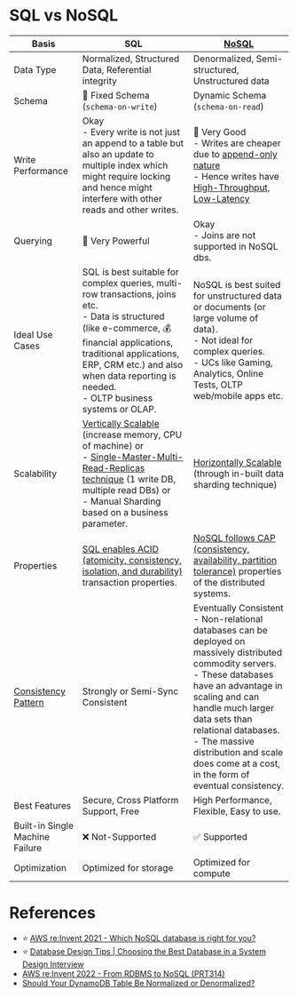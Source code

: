# SQL vs NoSQL

| Basis                                               | SQL                                                                                                                                                                                                                                                                                | [NoSQL](../NoSQL-Databases)                                                                                                                                                                                                                                                                                                              |
|-----------------------------------------------------|------------------------------------------------------------------------------------------------------------------------------------------------------------------------------------------------------------------------------------------------------------------------------------|------------------------------------------------------------------------------------------------------------------------------------------------------------------------------------------------------------------------------------------------------------------------------------------------------------------------------------------|
| Data Type                                           | Normalized, Structured Data, Referential integrity                                                                                                                                                                                                                                 | Denormalized, Semi-structured, Unstructured data                                                                                                                                                                                                                                                                                         |
| Schema                                              | :hammer: Fixed Schema (`schema-on-write`)                                                                                                                                                                                                                                          | Dynamic Schema (`schema-on-read`)                                                                                                                                                                                                                                                                                                        |
| Write Performance                                   | Okay<br/>- Every write is not just an append to a table but also an update to multiple index which might require locking and hence might interfere with other reads and other writes.                                                                                              | :muscle: Very Good<br/>- Writes are cheaper due to [append-only nature](../2_DataStructuresDB/AppendOnlyDataStructure.md)<br/>- Hence writes have [High-Throughput, Low-Latency](../0_SystemGlossaries/Scalability/LatencyThroughput.md)                                                                                                         |
| Querying                                            | :muscle: Very Powerful                                                                                                                                                                                                                                                             | Okay<br/>- Joins are not supported in NoSQL dbs.                                                                                                                                                                                                                                                                                         |
| Ideal Use Cases                                     | SQL is best suitable for complex queries, multi-row transactions, joins etc. <br/>- Data is structured (like e-commerce, :moneybag: financial applications, traditional applications, ERP, CRM  etc.) and also when data reporting is needed.<br/>- OLTP business systems or OLAP. | NoSQL is best suited for unstructured data or documents (or large volume of data). <br/>- Not ideal for complex queries.<br/>- UCs like Gaming, Analytics, Online Tests, OLTP web/mobile apps etc.                                                                                                                                       |
| Scalability                                         | [Vertically Scalable](../1_Glossaries/DBScalability.md) (increase memory, CPU of machine) or <br/>- [Single-Master-Multi-Read-Replicas technique](../1_Glossaries/DBScalability.md) (1 write DB, multiple read DBs) or <br/>- Manual Sharding based on a business parameter.           | [Horizontally Scalable](../1_Glossaries/DBScalability.md) (through in-built data sharding technique)                                                                                                                                                                                                                                       |
| Properties                                          | [SQL enables ACID (atomicity, consistency, isolation, and durability)](../1_Glossaries/ACID/Readme.md) transaction properties.                                                                                                                                           | [NoSQL follows CAP (consistency, availability, partition tolerance)](../1_Glossaries/CAPTheorem.md) properties of the distributed systems.                                                                                                                                                                                                 |
| [Consistency Pattern](../1_Glossaries/Replication&Consistency/Consistency.md) | Strongly or Semi-Sync Consistent                                                                                                                                                                                                                                                   | Eventually Consistent<br/>- Non-relational databases can be deployed on massively distributed commodity servers. <br/>- These databases have an advantage in scaling and can handle much larger data sets than relational databases. <br/>- The massive distribution and scale does come at a cost, in the form of eventual consistency. |
| Best Features                                       | Secure, Cross Platform Support, Free                                                                                                                                                                                                                                               | High Performance, Flexible, Easy to use.                                                                                                                                                                                                                                                                                                 |
| Built-in Single Machine Failure                     | :x: Not-Supported                                                                                                                                                                                                                                                                  | :white_check_mark: Supported                                                                                                                                                                                                                                                                                                             |
| Optimization                                        | Optimized for storage                                                                                                                                                                                                                                                              | Optimized for compute                                                                                                                                                                                                                                                                                                                    |

# References
- :star: [AWS re:Invent 2021 - Which NoSQL database is right for you?](https://www.youtube.com/watch?v=ivBaro-8PhI)
- :star: [Database Design Tips | Choosing the Best Database in a System Design Interview](https://www.youtube.com/watch?v=cODCpXtPHbQ)
- [AWS re:Invent 2022 - From RDBMS to NoSQL (PRT314)](https://www.youtube.com/watch?v=eEENrNKxCdw)
- [Should Your DynamoDB Table Be Normalized or Denormalized?](https://aws.amazon.com/blogs/database/should-your-dynamodb-table-be-normalized-or-denormalized/)